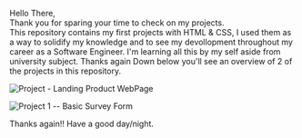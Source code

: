 Hello There,                                                  
Thank you for sparing your time to check on my projects.  
This repository contains my first projects with HTML & CSS, 
I used them as a way to solidify my knowledge and to see my devollopment throughout my career as a Software Engineer.
I'm  learning all this by my self aside from university subject.
Thanks again
 Down below you'll see an overview of 2 of the projects in this repository.
 


![Project - Landing Product WebPage](https://user-images.githubusercontent.com/123842557/225620524-6e2df7ab-71aa-4412-81c4-98088f723865.jpg)  
          
![Project 1 -- Basic Survey Form](https://user-images.githubusercontent.com/123842557/225620534-ec32a970-9619-47b0-959d-cde91dc8bb9c.jpg)


Thanks again!!
Have a good day/night.
